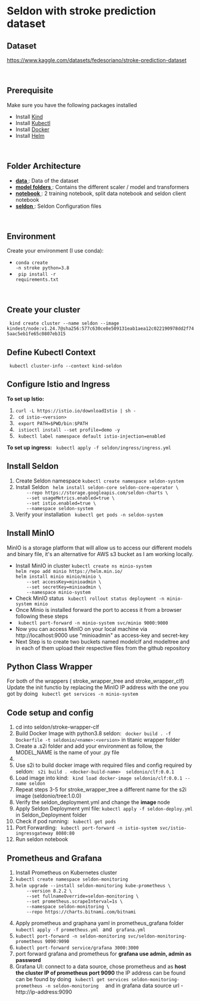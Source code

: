 # Seldon with stroke prediction dataset 

## Dataset

https://www.kaggle.com/datasets/fedesoriano/stroke-prediction-dataset


<br>

## Prerequisite
<div> 
Make sure you have the following packages installed
    <ul>
        <li> Install <a href="https://kind.sigs.k8s.io/docs/user/quick-start/"> Kind </a> </li>
        <li> Install <a href="https://kubernetes.io/fr/docs/tasks/tools/install-kubectl/"> Kubectl </a> </li>
        <li> Install <a href="https://docs.docker.com/"> Docker </a> </li>
        <li> Install <a href="https://helm.sh/docs/intro/install/"> Helm </a> </li>
    <ul>
 </div>




<br>

## Folder Architecture
<ul>
    
<li> <ins> <strong>data</strong> </ins> :  Data of the dataset </li>

<li> <ins> <strong>model folders</strong> </ins> :  Contains the different scaler / model and transformers </li>

<li> <ins> <strong>notebook</strong> </ins> : 2 training notebook, split data notebook and seldon client notebook  </li>

<li> <ins> <strong>seldon</strong> </ins> :  Seldon Configuration files</li>
</ul>
</br>

## Environment

Create your environment (I use conda): 
    <ul>
        <li> <code>conda create -n  stroke python=3.8 </code></li>
        <li> <code> pip install -r requirements.txt</code></li>
    </ul>
</br>

## Create your cluster

<code> kind create cluster --name seldon --image kindest/node:v1.24.7@sha256:577c630ce8e509131eab1aea12c022190978dd2f745aac5eb1fe65c0807eb315</code>

## Define Kubectl Context

<code> kubectl cluster-info --context kind-seldon </code>

## Configure Istio and Ingress

<div>
<strong>To set up Istio:</strong>
    <ol>
        <li> <code>curl -L https://istio.io/downloadIstio | sh - </code></li>
        <li> <code> cd istio-&ltversion> </code> </li>
        <li> <code> export PATH=$PWD/bin:$PATH </code> </li>
        <li> <code> istioctl install --set profile=demo -y </code> </li>
        <li> <code> kubectl label namespace default istio-injection=enabled </code> </li>
    </ol>
</div>
<div> 
   <strong> To set up ingress:</strong>
    <code> kubectl apply -f seldon/ingress/ingress.yml </code>
</div>

## Install Seldon

<div> 
    <ol>
        <li> Create Seldon namespace <code>kubectl create namespace seldon-system</code></li>
        <li> Install Seldon <code> helm install seldon-core seldon-core-operator \
    --repo https://storage.googleapis.com/seldon-charts \
    --set usageMetrics.enabled=true \
    --set istio.enabled=true \
    --namespace seldon-system </code> </li>
    <li> Verify your installation <code> kubectl get pods -n seldon-system </code> </li>
    </ol>
</div>

## Install MinIO

MinIO is a storage platform that will allow us to access our different models and binary file, it's an alternative for AWS s3 bucket as I am working locally.
<ul>
<li> Install MinIO in cluster
<code>kubectl create ns minio-system
helm repo add minio https://helm.min.io/
helm install minio minio/minio \
    --set accessKey=minioadmin \
    --set secretKey=minioadmin \
    --namespace minio-system </code>
</li>
<li> Check MinIO status 
<code> kubectl rollout status deployment -n minio-system minio </code>
<li> Once Minio is installed forward the port to access it from a browser following these steps  
</li>
<li> <code> kubectl port-forward -n minio-system svc/minio 9000:9000  </code>
</li>
<li> Now you can access MinIO on your local machine via http://localhost:9000 use "minioadmin" as access-key and secret-key </li>
<li> Next Step is to create two buckets named modelclf and modeltree and in each of them upload their respective files from the github repository </li>
</ul>

## Python Class Wrapper

<div> For both of the wrappers ( stroke_wrapper_tree and stroke_wrapper_clf) Update the init functio by replacing the MinIO IP address with the one you got by doing <code> kubectl get services -n minio-system</code>

## Code setup and config
<ol>
<li> cd into seldon/stroke-wrapper-clf
<li> Build Docker Image with python3.8 seldon: <code> docker build . -f Dockerfile -t seldonio/&ltname&gt:&ltversion&gt</code> in titanic wrapper folder
<li> Create a .s2i folder and add your environment as follow, the MODEL_NAME is the name of your .py file <li>
<li> Use s2i to build docker image with required files and config required by seldon: <code> s2i build . &ltdocker-build-name&gt  seldonio/clf:0.0.1 </code>
<li> Load image into kind: <code> kind load docker-image seldonio/clf:0.0.1 --name seldon </code></li>
<li> Repeat steps 3-5 for stroke_wrapper_tree a different name for the s2i image (seldonio/tree:1.0.0)
<li> Verify the seldon_deployment.yml and change the <strong> image </strong> node
<li> Apply Seldon Deployment yml file: <code>kubectl apply -f seldon-deploy.yml</code></li> in Seldon_Deployment folder
<li> Check if pod running: <code> kubectl get pods</code></li>
<li> Port Forwarding: <code> kubectl port-forward -n istio-system svc/istio-ingressgateway 8080:80 </code>
<li> Run seldon notebook
</ol>



## Prometheus and Grafana

<ol>
   
 <li> Install Prometheus on Kubernetes cluster </li>
 <li> <code>kubectl create namespace seldon-monitoring</code></li>

<li> <code>helm upgrade --install seldon-monitoring kube-prometheus \
    --version 8.2.2 \
    --set fullnameOverride=seldon-monitoring \
    --set prometheus.scrapeInterval=1s \
    --namespace seldon-monitoring \
    --repo https://charts.bitnami.com/bitnami
    </code></li>

<li>  Apply prometheus and graphana yaml in prometheus_grafana folder <code> kubectl apply -f prometheus.yml </code> and <code> grafana.yml </code> </li>
<li><code>kubectl port-forward -n seldon-monitoring svc/seldon-monitoring-prometheus 9090:9090</code></li>
<li><code>kubectl port-forward service/grafana 3000:3000</code></li>
<li> port forward grafana and prometheus for <strong> grafana use admin, admin as password </strong>
<li> Grafana UI: connect to a data source, chose prometheus and as <strong>host the cluster IP of prometheus port 9090</strong> the IP address can be found can be found by doing <code> kubectl get services seldon-monitoring-prometheus -n seldon-monitoring  </code>  and in grafana data source url - http://ip-address:9090
</li>
</ol>



